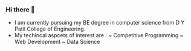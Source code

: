 ### Hi there 👋


- I am currently pursuing my BE degree in computer science from D Y Patil College of Engineering.
- My techincal aspcets of interest are :
~ Competitive Programming
~ Web Development
~ Data Science
